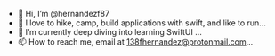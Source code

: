 - 👋 Hi, I’m @hernandezf87
- 👀 I love to hike, camp, build applications with swift, and like to run...
- 🌱 I’m currently deep diving into learning SwiftUI ...
- 📫 How to reach me, email at 138fhernandez@protonmail.com...

<!---
hernandezf87/hernandezf87 is a ✨ special ✨ repository because its `README.md` (this file) appears on your GitHub profile.
You can click the Preview link to take a look at your changes.
--->
